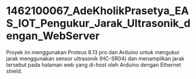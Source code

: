 # 1462100067_AdeKholikPrasetya_EAS_IOT_Pengukur_Jarak_Ultrasonik_dengan_WebServer
Proyek  ini menggunakan Proteus 8.13 pro dan Arduino untuk mengukur jarak menggunakan sensor ultrasonik (HC-SR04) dan menampilkan jarak tersebut pada halaman web yang di-host oleh Arduino dengan Ethernet shield.
